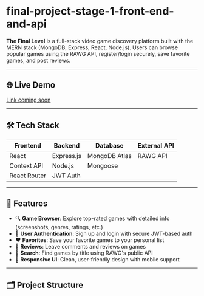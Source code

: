 # final-project-stage-1-front-end-and-api

**The Final Level** is a full-stack video game discovery platform built with the MERN stack (MongoDB, Express, React, Node.js). Users can browse popular games using the RAWG API, register/login securely, save favorite games, and post reviews.

---

## 🌐 Live Demo
[Link coming soon](https://your-deployment-url.com)

---

## 🛠 Tech Stack

| Frontend     | Backend     | Database        | External API |
|--------------|-------------|-----------------|---------------|
| React        | Express.js  | MongoDB Atlas   | RAWG API      |
| Context API  | Node.js     | Mongoose        |               |
| React Router | JWT Auth    |                 |               |

---

## 🚀 Features

- 🔍 **Game Browser**: Explore top-rated games with detailed info (screenshots, genres, ratings, etc.)
- 👤 **User Authentication**: Sign up and login with secure JWT-based auth
- ❤️ **Favorites**: Save your favorite games to your personal list
- 💬 **Reviews**: Leave comments and reviews on games
- 🔎 **Search**: Find games by title using RAWG's public API
- 🎨 **Responsive UI**: Clean, user-friendly design with mobile support

---

## 🗂️ Project Structure

